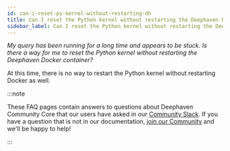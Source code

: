```yaml
---
id: can-i-reset-py-kernel-without-restarting-dh
title: Can I reset the Python kernel without restarting the Deephaven Docker container?
sidebar_label: Can I reset the Python kernel without restarting the Deephaven Docker container?
---
```


<em>My query has been running for a long time and appears to be stuck. Is there a way for me to reset the Python kernel without restarting the Deephaven Docker container?</em>

<p></p>

At this time, there is no way to restart the Python kernel without restarting Docker as well.

:::note

These FAQ pages contain answers to questions about Deephaven Community Core that our users have asked in our [Community Slack](https://deephaven.io/slack). If you have a question that is not in our documentation, [join our Community](https://deephaven.io/slack) and we'll be happy to help!

:::
